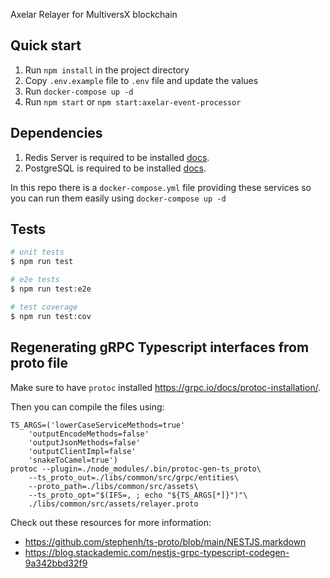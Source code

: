 Axelar Relayer for MultiversX blockchain

## Quick start

1. Run `npm install` in the project directory
2. Copy `.env.example` file to `.env` file and update the values
3. Run `docker-compose up -d`
4. Run `npm start` or `npm start:axelar-event-processor`

## Dependencies

1. Redis Server is required to be installed [docs](https://redis.io/).
2. PostgreSQL is required to be installed [docs](https://www.postgresql.org/).

In this repo there is a `docker-compose.yml` file providing these services so you can run them easily using `docker-compose up -d`

## Tests

```bash
# unit tests
$ npm run test

# e2e tests
$ npm run test:e2e

# test coverage
$ npm run test:cov
```

## Regenerating gRPC Typescript interfaces from proto file

Make sure to have `protoc` installed https://grpc.io/docs/protoc-installation/.

Then you can compile the files using:
```
TS_ARGS=('lowerCaseServiceMethods=true'
    'outputEncodeMethods=false'
    'outputJsonMethods=false'
    'outputClientImpl=false'
    'snakeToCamel=true')
protoc --plugin=./node_modules/.bin/protoc-gen-ts_proto\
    --ts_proto_out=./libs/common/src/grpc/entities\
    --proto_path=./libs/common/src/assets\
    --ts_proto_opt="$(IFS=, ; echo "${TS_ARGS[*]}")"\
    ./libs/common/src/assets/relayer.proto
```

Check out these resources for more information:
- https://github.com/stephenh/ts-proto/blob/main/NESTJS.markdown
- https://blog.stackademic.com/nestjs-grpc-typescript-codegen-9a342bbd32f9
